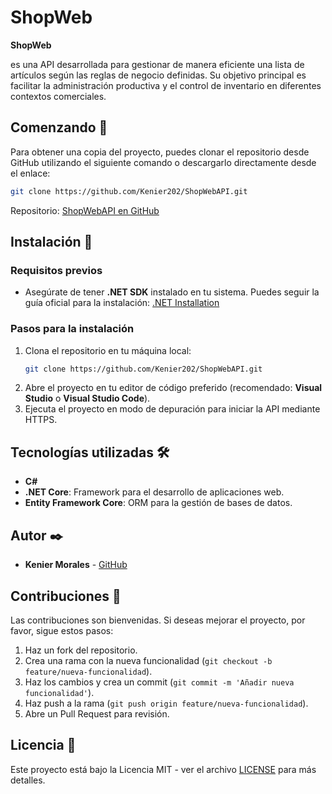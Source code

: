 # ShopWeb

**ShopWeb** 

es una API desarrollada para gestionar de manera eficiente una lista de artículos según las reglas de negocio definidas. Su objetivo principal es facilitar la administración productiva y el control de inventario en diferentes contextos comerciales.

## Comenzando 🚀

Para obtener una copia del proyecto, puedes clonar el repositorio desde GitHub utilizando el siguiente comando o descargarlo directamente desde el enlace:

```bash
git clone https://github.com/Kenier202/ShopWebAPI.git
```

Repositorio: [ShopWebAPI en GitHub](https://github.com/Kenier202/ShopWebAPI)

## Instalación 🔧

### Requisitos previos
- Asegúrate de tener **.NET SDK** instalado en tu sistema. Puedes seguir la guía oficial para la instalación: [.NET Installation](https://dotnet.microsoft.com/download)

### Pasos para la instalación
1. Clona el repositorio en tu máquina local:
   ```bash
   git clone https://github.com/Kenier202/ShopWebAPI.git
   ```
2. Abre el proyecto en tu editor de código preferido (recomendado: **Visual Studio** o **Visual Studio Code**).
3. Ejecuta el proyecto en modo de depuración para iniciar la API mediante HTTPS.

## Tecnologías utilizadas 🛠️

- **C#**
- **.NET Core**: Framework para el desarrollo de aplicaciones web.
- **Entity Framework Core**: ORM para la gestión de bases de datos.

## Autor ✒️

- **Kenier Morales** - [GitHub](https://github.com/Kenier202)

## Contribuciones 🤝

Las contribuciones son bienvenidas. Si deseas mejorar el proyecto, por favor, sigue estos pasos:
1. Haz un fork del repositorio.
2. Crea una rama con la nueva funcionalidad (`git checkout -b feature/nueva-funcionalidad`).
3. Haz los cambios y crea un commit (`git commit -m 'Añadir nueva funcionalidad'`).
4. Haz push a la rama (`git push origin feature/nueva-funcionalidad`).
5. Abre un Pull Request para revisión.

## Licencia 📄

Este proyecto está bajo la Licencia MIT - ver el archivo [LICENSE](LICENSE) para más detalles.
